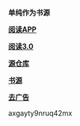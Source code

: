 
 ******单纯作为书源******  

 **[阅读APP](https://github.com/gedoor/MyBookshelf)**  

 **[阅读3.0](https://github.com/gedoor/legado)** 

 **[源仓库](http://ku.mumuceo.com/)** 

 **[书源](https://raw.githubusercontent.com/XOAMOX/shuyuan/master/shuyuan/XOAMOX.txt)** 

 **[去广告](https://raw.githubusercontent.com/XOAMOX/shuyuan/master/shuyuan/XOAMOX-xiuzheng.txt)** 
 
 axgayty9nruq42mx
